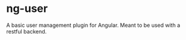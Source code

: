 ng-user
=======

A basic user management plugin for Angular. Meant to be used with a restful backend.
